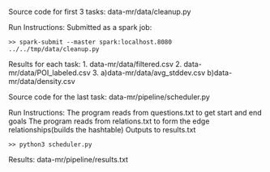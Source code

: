 Source code for first 3 tasks:
	data-mr/data/cleanup.py

Run Instructions:
	Submitted as a spark job:
	
	>> spark-submit --master spark:localhost.8080 ../../tmp/data/cleanup.py

Results for each task:
	1. data-mr/data/filtered.csv
	2. data-mr/data/POI_labeled.csv
	3. a)data-mr/data/avg_stddev.csv
	   b)data-mr/data/density.csv


Source code for the last task:
	data-mr/pipeline/scheduler.py

Run Instructions:
	The program reads from questions.txt to get start and end goals
	The program reads from relations.txt to form the edge relationships(builds the hashtable)
	Outputs to results.txt

	>> python3 scheduler.py

Results:
	data-mr/pipeline/results.txt
